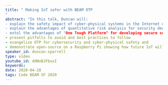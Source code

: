 ```yaml
---
title: " Making IoT safer with BEAM OTP
"
abstract: "In this talk, Duncan will: 
- explain the safety impact of cyber-physical systems in the Internet of things
- explain the advantages of quantitative risk analysis for security decision making
- extol the advantages of "One Tough Platform" for developing secure software
- present pitfalls to avoid and best practices to follow
- evangelize OTP for cybersecurity and cyber-physical safety and 
- demonstrate open-source on a Raspberry Pi showing how future IoT will adapt to threats in real-time."
speaker_id: duncan-sparrell
type: video
youtube_id: ddWxBJFbuxI
keywords: 
date: 2020-04-28
tags: Code BEAM SF 2020
---
```


